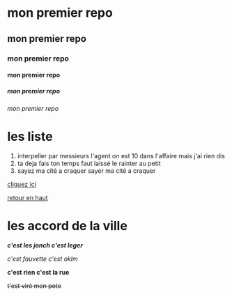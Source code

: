 <a name="top"><a/>

# mon premier repo

## mon premier repo

### mon premier repo

#### mon premier repo

##### mon premier repo

###### mon premier repo

# les liste

1. interpeller par messieurs l'agent on est 10 dans l'affaire mais j'ai rien dis
1. ta deja fais ton temps faut laissé le rainter au petit
1. sayez ma cité a craquer sayer ma cité a craquer

[cliquez ici](http://google.fr)

<a name="ancre"></a>

[retour en haut](#top)

# les accord de la ville

**_c'est les jonch c'est leger_**

_c'est fauvette c'est oklm_

**c'est rien c'est la rue**

~~t'est viré mon poto~~
